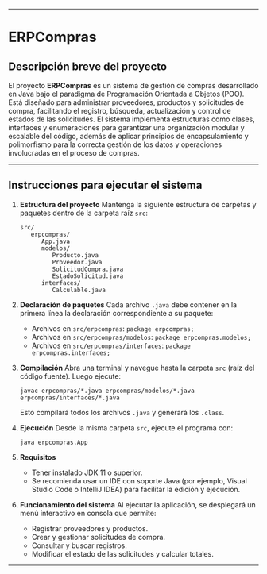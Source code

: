 
---

# ERPCompras

## Descripción breve del proyecto

El proyecto **ERPCompras** es un sistema de gestión de compras desarrollado en Java bajo el paradigma de Programación Orientada a Objetos (POO). Está diseñado para administrar proveedores, productos y solicitudes de compra, facilitando el registro, búsqueda, actualización y control de estados de las solicitudes. El sistema implementa estructuras como clases, interfaces y enumeraciones para garantizar una organización modular y escalable del código, además de aplicar principios de encapsulamiento y polimorfismo para la correcta gestión de los datos y operaciones involucradas en el proceso de compras.

---

## Instrucciones para ejecutar el sistema

1. **Estructura del proyecto**
   Mantenga la siguiente estructura de carpetas y paquetes dentro de la carpeta raíz `src`:

   ```
   src/
      erpcompras/
         App.java
         modelos/
            Producto.java
            Proveedor.java
            SolicitudCompra.java
            EstadoSolicitud.java
         interfaces/
            Calculable.java
   ```

2. **Declaración de paquetes**
   Cada archivo `.java` debe contener en la primera línea la declaración correspondiente a su paquete:

   * Archivos en `src/erpcompras`:
     `package erpcompras;`
   * Archivos en `src/erpcompras/modelos`:
     `package erpcompras.modelos;`
   * Archivos en `src/erpcompras/interfaces`:
     `package erpcompras.interfaces;`

3. **Compilación**
   Abra una terminal y navegue hasta la carpeta `src` (raíz del código fuente). Luego ejecute:

   ```
   javac erpcompras/*.java erpcompras/modelos/*.java erpcompras/interfaces/*.java
   ```

   Esto compilará todos los archivos `.java` y generará los `.class`.

4. **Ejecución**
   Desde la misma carpeta `src`, ejecute el programa con:

   ```
   java erpcompras.App
   ```

5. **Requisitos**

   * Tener instalado JDK 11 o superior.
   * Se recomienda usar un IDE con soporte Java (por ejemplo, Visual Studio Code o IntelliJ IDEA) para facilitar la edición y ejecución.

6. **Funcionamiento del sistema**
   Al ejecutar la aplicación, se desplegará un menú interactivo en consola que permite:

   * Registrar proveedores y productos.
   * Crear y gestionar solicitudes de compra.
   * Consultar y buscar registros.
   * Modificar el estado de las solicitudes y calcular totales.

---
